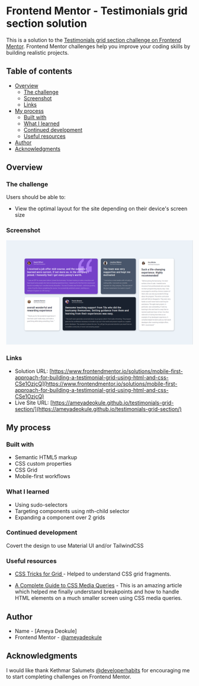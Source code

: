 # Frontend Mentor - Testimonials grid section solution

This is a solution to the [Testimonials grid section challenge on Frontend Mentor](https://www.frontendmentor.io/challenges/testimonials-grid-section-Nnw6J7Un7). Frontend Mentor challenges help you improve your coding skills by building realistic projects.

## Table of contents

-   [Overview](#overview)
    -   [The challenge](#the-challenge)
    -   [Screenshot](#screenshot)
    -   [Links](#links)
-   [My process](#my-process)
    -   [Built with](#built-with)
    -   [What I learned](#what-i-learned)
    -   [Continued development](#continued-development)
    -   [Useful resources](#useful-resources)
-   [Author](#author)
-   [Acknowledgments](#acknowledgments)

## Overview

### The challenge

Users should be able to:

-   View the optimal layout for the site depending on their device's screen size

### Screenshot

![](./screenshot.png)

### Links

-   Solution URL: [https://www.frontendmentor.io/solutions/mobile-first-approach-for-building-a-testimonial-grid-using-html-and-css-CSe1OzjcQ](https://www.frontendmentor.io/solutions/mobile-first-approach-for-building-a-testimonial-grid-using-html-and-css-CSe1OzjcQ)
-   Live Site URL: [https://ameyadeokule.github.io/testimonials-grid-section/](https://ameyadeokule.github.io/testimonials-grid-section/)

## My process

### Built with

-   Semantic HTML5 markup
-   CSS custom properties
-   CSS Grid
-   Mobile-first workflows

### What I learned

-   Using sudo-selectors
-   Targeting components using nth-child selector
-   Expanding a component over 2 grids

### Continued development

Covert the design to use Material UI and/or TailwindCSS

### Useful resources

-   [CSS Tricks for Grid ](https://css-tricks.com/snippets/css/complete-guide-grid/) - Helped to understand CSS grid fragments.

-   [A Complete Guide to CSS Media Queries](https://css-tricks.com/a-complete-guide-to-css-media-queries/) - This is an amazing article which helped me finally understand breakpoints and how to handle HTML elements on a much smaller screen using CSS media queries.

## Author

-   Name - [Ameya Deokule]
-   Frontend Mentor - [@ameyadeokule](https://www.frontendmentor.io/profile/ameyadeokule)

## Acknowledgments

I would like thank Kethmar Salumets [@developerhabits](https://twitter.com/developerHabits) for encouraging me to start completing challenges on Frontend Mentor.

